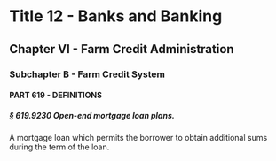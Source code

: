 
# Title 12 - Banks and Banking
## Chapter VI - Farm Credit Administration
### Subchapter B - Farm Credit System
#### PART 619 - DEFINITIONS
##### § 619.9230 Open-end mortgage loan plans.

A mortgage loan which permits the borrower to obtain additional sums during the term of the loan.
